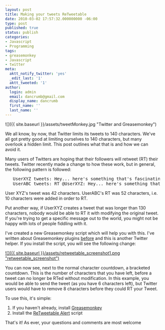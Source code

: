 ```yaml
---
layout: post
title: Making your tweets ReTweetable
date: 2010-03-02 17:57:32.000000000 -06:00
type: post
published: true
status: publish
categories:
- Javascript
- Programming
tags:
- greasemonkey
- Javascript
- twitter
meta:
  aktt_notify_twitter: 'yes'
  _edit_last: '1'
  aktt_tweeted: '1'
author:
  login: admin
  email: dancrumb@gmail.com
  display_name: dancrumb
  first_name: ''
  last_name: ''
---
```

![]({{ site.baseurl }}/assets/tweetMonkey.jpg "Twitter and Greasemonkey")

We all know, by now, that Twitter limits its tweets to 140 characters. We've all got pretty good at limiting ourselves to 140 characters, but many overlook a hidden limit. This post outlines what that is and how we can avoid it.

Many users of Twitters are hoping that their followers will retweet (RT) their tweets. Twitter recently made a change to how these work, but in general, the following pattern is followed:

<pre>   UserXYZ tweets: Hey... here's something that's fascinating
   UserABC tweets: RT @UserXYZ: Hey... here's something that's fascinating</pre>

User XYZ's tweet was 42 characters. UserABC's RT was 52 characters, i.e. 10 characters were added in order to RT.

Put another way, if UserXYZ creates a tweet that was longer than 130 characters, nobody would be able to RT it with modifying the original tweet. If you're trying to get a specific message out to the world, you might not be happy with lots of people fiddling with it.

I've created a new Greasemonkey script which will help you with this. I've written about Greasemonkey plugins [before](/2009/02/15/augmenting-twitter-whoami/) and this is another Twitter helper. If you install the script, you will see the following change:

[![]({{ site.baseurl }}/assets/retweetable_screenshot1.png "retweetable_screenshot")](/wp-content/uploads/2010/03/retweetable_screenshot1.png)

You can now see, next to the normal character countdown, a bracketed countdown. This is the number of characters that you have left, before a tweet can no longer be RTed without modification. In this example, you would be able to send the tweet (as you have 6 characters left), but Twitter users would have to remove 8 characters before they could RT your Tweet.

To use this, it's simple:

1.  If you haven't already, install [Greasemonkey](https://addons.mozilla.org/en-US/firefox/addon/748)
2.  Install the [ReTweetable Alert](/gmScripts/reTweetable.user.js) script

That's it! As ever, your questions and comments are most welcome
